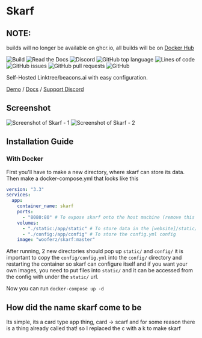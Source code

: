 # Skarf
## NOTE: 
builds will no longer be available on ghcr.io, all builds will be on [Docker Hub](https://hub.docker.com/repository/docker/wooferz/skarf/general)

![Build](https://img.shields.io/github/workflow/status/woooferz/skarf/Docker/master?style=for-the-badge)
![Read the Docs](https://img.shields.io/readthedocs/skarf-docs?style=for-the-badge)
![Discord](https://img.shields.io/discord/973532704740110386?style=for-the-badge)
![GitHub top language](https://img.shields.io/github/languages/top/woooferz/skarf?style=for-the-badge)
![Lines of code](https://img.shields.io/tokei/lines/github/woooferz/skarf?style=for-the-badge)
![GitHub issues](https://img.shields.io/github/issues/woooferz/skarf?style=for-the-badge)
![GitHub pull requests](https://img.shields.io/github/issues-pr/woooferz/skarf?style=for-the-badge)
![GitHub](https://img.shields.io/github/license/woooferz/skarf?style=for-the-badge)

Self-Hosted Linktree/beacons.ai with easy configuration.

[Demo](https://skarfdemo.wooferz.dev/) /  [Docs](https://skarf-docs.readthedocs.io/en/latest/index.html) / [Support Discord](https://discord.gg/VnskbWb4Ft)

## Screenshot

![Screenshot of Skarf - 1](https://i.imgur.com/wOaRRhN.png)
![Screenshot of Skarf - 2](https://i.imgur.com/NJctg6E.png)

## Installation Guide

### With Docker

First you'll have to make a new directory, where skarf can store its data.
Then make a docker-compose.yml that looks like this

```yaml
version: "3.3"
services:
  app:
    container_name: skarf
    ports:
      - "8080:80" # To expose skarf onto the host machine (remove this if you are using a reverse proxy such as traefik)
    volumes:
      - "./static:/app/static" # To store data in the [website]/static/ url
      - "./config:/app/config" # To store the config.yml config
    image: "wooferz/skarf:master"
```

After running, 2 new directories should pop up `static/` and `config/` it is important to copy the `config/config.yml` into the `config/` directory and restarting the container so skarf can configure itself and if you want your own images, you need to put files into `static/` and it can be accessed from the config with under the `static/` url.

Now you can run `docker-compose up -d`

## How did the name skarf come to be

Its simple, its a card type app thing, card -> scarf and for some reason there is a thing already called that! so I replaced the c with a k to make skarf
